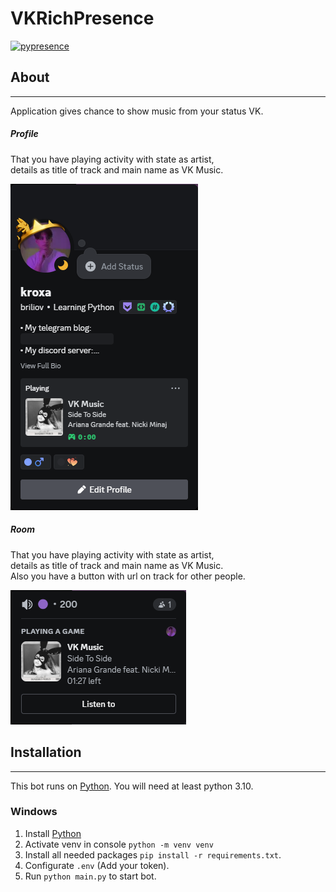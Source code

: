 # VKRichPresence
[![pypresence](https://img.shields.io/badge/using-pypresence-00bb88.svg?style=for-the-badge&logo=discord&logoWidth=20)](https://github.com/qwertyquerty/pypresence)

## About
***
Application gives chance to show music from your status VK.
##### Profile
That you have playing activity with state as artist, <br>
details as title of track and main name as VK Music. <br>

![profile](sourses/profile.png)

##### Room
That you have playing activity with state as artist, <br>
details as title of track and main name as VK Music. <br>
Also you have a button with url on track for other people. <br>

![profile](sourses/room.png)

## Installation 
***
This bot runs on [Python](https://www.python.org/). You will need at least python 3.10.

### Windows

1. Install [Python](https://www.python.org/)
2. Activate venv in console `python -m venv venv`
3. Install all needed packages `pip install -r requirements.txt`.
4. Configurate `.env` (Add your token).
5. Run `python main.py` to start bot.





